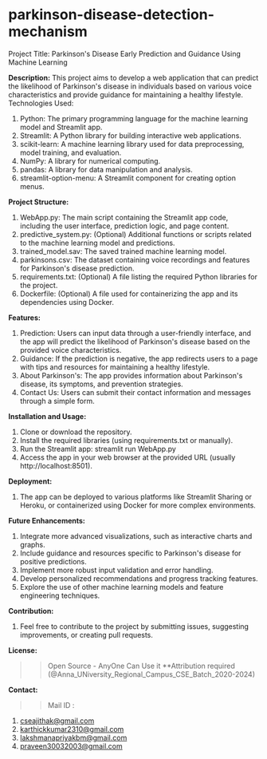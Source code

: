 # parkinson-disease-detection-mechanism

Project Title: Parkinson's Disease Early Prediction and Guidance Using Machine Learning

**Description:**
This project aims to develop a web application that can predict the likelihood of Parkinson's disease in individuals based on various voice characteristics and provide guidance for maintaining a healthy lifestyle.
Technologies Used:

1. Python: The primary programming language for the machine learning model and Streamlit app.
2. Streamlit: A Python library for building interactive web applications.
3. scikit-learn: A machine learning library used for data preprocessing, model training, and evaluation.
4. NumPy: A library for numerical computing.
5. pandas: A library for data manipulation and analysis.
6. streamlit-option-menu: A Streamlit component for creating option menus.

**Project Structure:**
1. WebApp.py: The main script containing the Streamlit app code, including the user interface, prediction logic, and page content.
2. predictive_system.py: (Optional) Additional functions or scripts related to the machine learning model and predictions.
3. trained_model.sav: The saved trained machine learning model.
4. parkinsons.csv: The dataset containing voice recordings and features for Parkinson's disease prediction.
5. requirements.txt: (Optional) A file listing the required Python libraries for the project.
6. Dockerfile: (Optional) A file used for containerizing the app and its dependencies using Docker.

**Features:**
1. Prediction: Users can input data through a user-friendly interface, and the app will predict the likelihood of Parkinson's disease based on the provided voice characteristics.
2. Guidance: If the prediction is negative, the app redirects users to a page with tips and resources for maintaining a healthy lifestyle.
3. About Parkinson's: The app provides information about Parkinson's disease, its symptoms, and prevention strategies.
4. Contact Us: Users can submit their contact information and messages through a simple form.

**Installation and Usage:**
1. Clone or download the repository.
2. Install the required libraries (using requirements.txt or manually).
3. Run the Streamlit app: streamlit run WebApp.py
4. Access the app in your web browser at the provided URL (usually http://localhost:8501).

**Deployment:**
1. The app can be deployed to various platforms like Streamlit Sharing or Heroku, or containerized using Docker for more complex environments.

**Future Enhancements:**
1. Integrate more advanced visualizations, such as interactive charts and graphs.
2. Include guidance and resources specific to Parkinson's disease for positive predictions.
3. Implement more robust input validation and error handling.
4. Develop personalized recommendations and progress tracking features.
5. Explore the use of other machine learning models and feature engineering techniques.

**Contribution:**
1. Feel free to contribute to the project by submitting issues, suggesting improvements, or creating pull requests.

**License:**
>>  Open Source - AnyOne Can Use it **Attribution required (@Anna_UNiversity_Regional_Campus_CSE_Batch_2020-2024)

**Contact:**
>> Mail ID :
1. cseajithak@gmail.com
2. karthickkumar2310@gmail.com
3. lakshmanapriyakbm@gmail.com
4. praveen30032003@gmail.com
